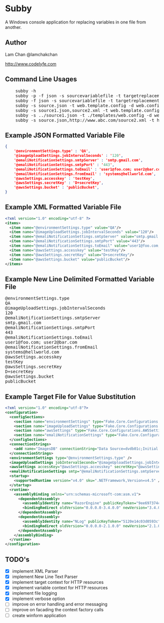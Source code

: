 Subby
================================
A Windows console application for replacing variables in one file from another.

Author
------------------------
Lam Chan @lamchakchan

http://www.codelyfe.com

Command Line Usages
------------------------
<pre>
	subby -h
	subby -p -f json -s sourcevariablefile -t targetreplacementfile -d savefile
    subby -f json -s sourcevariablefile -t targetreplacementfile -d savefile
    subby -s source.json -t web.template.config -d web.config
    subby -s source1.json,source2.xml -t web.template.config -d web.config
    subby -s ../source1.json -t ./templates/web.config -d web.config
	subby -s source.json,http://www.abc.com/source2.xml -t http://www.abc.com/target.config -d web.config
</pre>

Example JSON Formatted Variable File
------------------------
```json
{    
	'@environmentSettings.type' : 'QA',
	'@imageUploadSettings.jobIntervalSeconds' : '120',
	'@emaliNotificationSettings.smtpServer' : 'smtp.gmail.com',
	'@emaliNotificationSettings.smtpPort' : '443',
	'@emaliNotificationSettings.toEmail' : 'user1@foo.com; user2@bar.com',
	'@emailNotificationSettings.fromEmail' : 'systems@hellworld.com',
	'@awsSettings.accesskey' : 'testKey',
	'@awsSettings.secretKey' : 'D+secretKey',
	'@awsSettings.bucket' : 'publicBucket',
}
```

Example XML Formatted Variable File
------------------------
```xml
<?xml version="1.0" encoding="utf-8" ?>
<items>
  <item name="@environmentSettings.type" value="QA"/>
  <item name="@imageUploadSettings.jobIntervalSeconds" value="120"/>
  <item name="@emaliNotificationSettings.smtpServer" value="smtp.gmail.com"/>
  <item name="@emaliNotificationSettings.smtpPort" value="443"/>
  <item name="@emaliNotificationSettings.toEmail" value="user1@foo.com; user2@bar.com"/>
  <item name="@awsSettings.accesskey" value="testKey"/>
  <item name="@awsSettings.secretKey" value="D+secretKey"/>
  <item name="@awsSettings.bucket" value="publicBucket"/>
</items>
```

Example New Line Delimited Formatted Variable File
------------------------
<pre>
@environmentSettings.type
QA
@imageUploadSettings.jobIntervalSeconds
120
@emaliNotificationSettings.smtpServer
smtp.gmail.com
@emaliNotificationSettings.smtpPort
443
@emaliNotificationSettings.toEmail
user1@foo.com; user2@bar.com
@emailNotificationSettings.fromEmail
systems@hellworld.com
@awsSettings.accesskey
testKey
@awsSettings.secretKey
D+secretKey
@awsSettings.bucket
publicBucket
</pre>

Example Target File for Value Substitution
------------------------
```xml
<?xml version="1.0" encoding="utf-8"?>
<configuration>
  <configSections>
    <section name="environmentSettings" type="Fake.Core.Configurations.EnvironmentSettings" />
    <section name="imageUploadSettings" type="Fake.Core.Configurations.ImageUploadSettings" />
    <section name="awsSettings" type="Fake.Core.Configurations.AWSSettings" />
    <section name="emaliNotificationSettings" type="Fake.Core.Configurations.EmailNotificationSettings" />
  </configSections>
  <connectionStrings>
    <add name="ImagesDB" connectionString="Data Source=dvdb01c;Initial Catalog=ImageDB;User ID=ImageCloudPushService; Password=6Cx7VƒbjRqrvAhER" />
  </connectionStrings>
  <environmentSettings type="@environmentSettings.type" />
  <imageUploadSettings jobIntervalSeconds="@imageUploadSettings.jobIntervalSeconds" />
  <awsSettings accessKey="@awsSettings.accesskey" secretKey="@awsSettings.secretKey" bucket="@awsSettings.bucket" />
  <emaliNotificationSettings smtp="@emaliNotificationSettings.smtpServer" smtpPort="@emaliNotificationSettings.smtpPort" toEmail="@emaliNotificationSettings.toEmail" fromEmail="@emailNotificationSettings.fromEmail" />
  <startup>
    <supportedRuntime version="v4.0" sku=".NETFramework,Version=v4.5" />
  </startup>
  <runtime>
    <assemblyBinding xmlns="urn:schemas-microsoft-com:asm.v1">
      <dependentAssembly>
        <assemblyIdentity name="RazorEngine" publicKeyToken="9ee697374c7e744a" culture="neutral" />
        <bindingRedirect oldVersion="0.0.0.0-3.4.0.0" newVersion="3.4.0.0" />
      </dependentAssembly>
      <dependentAssembly>
        <assemblyIdentity name="NLog" publicKeyToken="5120e14c03d0593c" culture="neutral" />
        <bindingRedirect oldVersion="0.0.0.0-2.1.0.0" newVersion="2.1.0.0" />
      </dependentAssembly>
    </assemblyBinding>
  </runtime>
</configuration>
```


TODO's
------------------------

- [x] implement XML Parser
- [x] implement New Line Text Parser
- [x] implement target context for HTTP resources
- [x] implement variable context for HTTP resources 
- [x] implement file logging
- [x] implement verbose option
- [ ] improve on error handling and error messaging
- [ ] improve on facading the context factory calls
- [ ] create winform application